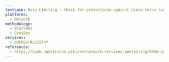 ```yaml
---
testcase: Rate Limiting – Check for protections against brute-force login or enumeration attacks
platforms: 
  - Network
methodology: 
  - BlackBox
  - GreyBox
services:
  - DOCKER-REGISTRY
references:
  - https://book.hacktricks.wiki/en/network-services-pentesting/5000-pentesting-docker-registry.html
---
```

